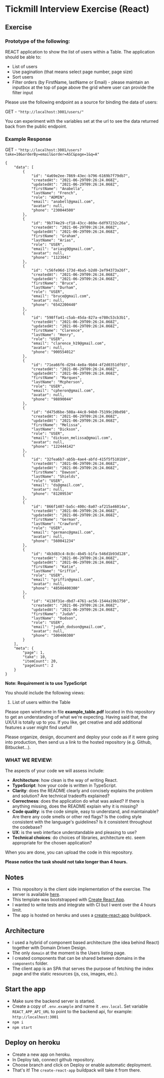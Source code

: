 # Tickmill Interview Exercise (React)

## Exercise

### Prototype of the following:
REACT application to show the list of users within a Table. The application should be able to:
- List of users
- Use pagination (that means select page number, page size)
- Sort users
- Filter orders (by FirstName, lastName or Email) - please maintain an inputbox at the top of page above the grid where user can provide the filter input

Please use the following endpoint as a source for binding the data of users:

GET - `"http://localhost:3001/users/"`

You can experiment with the variables set at the url to see the data returned back from the public endpoint.

### Example Response

GET - `"http://localhost:3001/users?take=10&orderBy=email&order=ASC&page=1&q=A"`

```code
{
    "data": [
        {
            "id": "4a69e2ee-7869-43ec-b796-6169b7f79db7",
            "createdAt": "2021-06-29T09:26:24.068Z",
            "updatedAt": "2021-06-29T09:26:24.068Z",
            "firstName": "Anabella",
            "lastName": "French",
            "role": "ADMIN",
            "email": "anabell@gmail.com",
            "avatar": null,
            "phone": "230044500"
        },
        {
            "id": "9b774e29-cf18-43cc-869e-6df97232c26a",
            "createdAt": "2021-06-29T09:26:24.068Z",
            "updatedAt": "2021-06-29T09:26:24.068Z",
            "firstName": "Graham",
            "lastName": "Arias",
            "role": "USER",
            "email": "ariasg9@gmail.com",
            "avatar": null,
            "phone": "1123041"
        },
        {
            "id": "c56fe96d-173d-4ba5-b2d0-2ef94373a26f",
            "createdAt": "2021-06-29T09:26:24.068Z",
            "updatedAt": "2021-06-29T09:26:24.068Z",
            "firstName": "Bruce",
            "lastName": "Durham",
            "role": "USER",
            "email": "bruce@gmail.com",
            "avatar": null,
            "phone": "6542200440"
        },
        {
            "id": "598ffa41-c5ab-45da-827a-e780c53cb3b1",
            "createdAt": "2021-06-29T09:26:24.068Z",
            "updatedAt": "2021-06-29T09:26:24.068Z",
            "firstName": "Clarence",
            "lastName": "Henry",
            "role": "USER",
            "email": "clarence_h19@gmail.com",
            "avatar": null,
            "phone": "900554012"
        },
        {
            "id": "71ea66f6-d294-4e8a-9b84-4f2d0351df93",
            "createdAt": "2021-06-29T09:26:24.068Z",
            "updatedAt": "2021-06-29T09:26:24.068Z",
            "firstName": "Marques",
            "lastName": "Mcpherson",
            "role": "USER",
            "email": "cpheron@gmail.com",
            "avatar": null,
            "phone": "98890044"
        },
        {
            "id": "d475d6be-508a-44c8-94b0-75199c20bd98",
            "createdAt": "2021-06-29T09:26:24.068Z",
            "updatedAt": "2021-06-29T09:26:24.068Z",
            "firstName": "Melissa",
            "lastName": "Dickson",
            "role": "USER",
            "email": "dickson_melissa@gmail.com",
            "avatar": null,
            "phone": "122444142"
        },
        {
            "id": "32fea6b7-ab5b-4ae4-abfd-415f5f5101b9",
            "createdAt": "2021-06-29T09:26:24.068Z",
            "updatedAt": "2021-06-29T09:26:24.068Z",
            "firstName": "Dawson",
            "lastName": "Shields",
            "role": "USER",
            "email": "ds@gmail.com",
            "avatar": null,
            "phone": "81209534"
        },
        {
            "id": "866f1407-ba5c-400c-8a07-af215a46014a",
            "createdAt": "2021-06-29T09:26:24.068Z",
            "updatedAt": "2021-06-29T09:26:24.068Z",
            "firstName": "German",
            "lastName": "Crawford",
            "role": "USER",
            "email": "germanc@gmail.com",
            "avatar": null,
            "phone": "560041234"
        },
        {
            "id": "4b3d83c4-8c8c-4b45-b1fa-546d1b93d128",
            "createdAt": "2021-06-29T09:26:24.068Z",
            "updatedAt": "2021-06-29T09:26:24.068Z",
            "firstName": "Katie",
            "lastName": "Griffin",
            "role": "USER",
            "email": "griffin@gmail.com",
            "avatar": null,
            "phone": "48500400300"
        },
        {
            "id": "4138f31e-dbd7-4761-ac56-1544a19b1750",
            "createdAt": "2021-06-29T09:26:24.068Z",
            "updatedAt": "2021-06-29T09:26:24.068Z",
            "firstName": "Judah",
            "lastName": "Dodson",
            "role": "USER",
            "email": "judah_dodson@gmail.com",
            "avatar": null,
            "phone": "500400300"
        }
    ],
    "meta": {
        "page": 1,
        "take": 10,
        "itemCount": 20,
        "pageCount": 2
    }
}
```

**Note: Requirement is to use TypeScript**

You should include the following views:
1. List of users within the Table

Please open wireframe in file **example_table.pdf** located in this repository to get an understanding of what we're expecting. Having said that, the UX/UI is totally up to you. If you like, get creative and add additional features a user might find useful!

Please organize, design, document and deploy your code as if it were going into production, then send us a link to the hosted repository (e.g. Github, Bitbucket...).

### WHAT WE REVIEW:
The aspects of your code we will assess include:
* **Architecture**: how clean is the way of writing React.
* **TypeScript**: how your code is written in TypeScript.
* **Clarity**: does the README clearly and concisely explains the problem and solution? Are technical tradeoffs explained?
* **Correctness**: does the application do what was asked? If there is anything missing, does the README explain why it is missing?
* **Code quality**: is the code simple, easy to understand, and maintainable? Are there any code smells or other red flags? Is the coding style consistent with the language's guidelines? Is it consistent throughout the codebase?
* **UX**: is the web interface understandable and pleasing to use?
* **Technical choices**: do choices of libraries, architecture etc. seem appropriate for the chosen application?

When you are done, you can upload the code in this repository.

**Please notice the task should not take longer than 4 hours.**

## Notes
- This repository is the client side implementation of the exercise. The server is available [here](https://github.com/subzero10/tickmill-exercise-server).
- This template was bootstrapped with [Create React App](https://github.com/facebook/create-react-app).
- I wanted to write tests and integrate with CI but I went over the 4 hours limit.
- The app is hosted on heroku and uses a [create-react-app](https://github.com/mars/create-react-app-buildpack) buildpack.

## Architecture
- I used a hybrid of component based architecture (the idea behind React) together with Domain Driven Design.
- The only `domain` at the moment is the Users listing page.
- I created components that can be shared between domains in the `components` folder.
- The client app is an SPA that serves the purpose of fetching the index page and the static resources (js, css, images, etc.). 

## Start the app
- Make sure the backend server is started.
- Create a copy of `.env.example` and name it `.env.local`. Set variable `REACT_APP_API_URL` to point to the backend api, for example: `http://localhost:3001`
- `npm i`
- `npm start`

## Deploy on heroku
- Create a new app on heroku.
- In Deploy tab, connect github repository.
- Choose branch and click on Deploy or enable automatic deployment.
- That's it! The `create-react-app` buildpack will take it from there.
